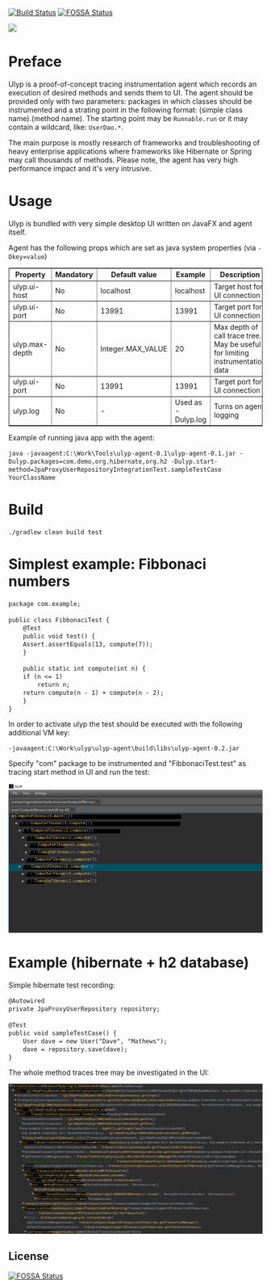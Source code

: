 [![Build Status](https://travis-ci.org/0xaa4eb/ulyp.svg?branch=master)](https://travis-ci.org/0xaa4eb/ulyp)
[![FOSSA Status](https://app.fossa.com/api/projects/git%2Bgithub.com%2F0xaa4eb%2Fulyp.svg?type=shield)](https://app.fossa.com/projects/git%2Bgithub.com%2F0xaa4eb%2Fulyp?ref=badge_shield)

[![](https://tokei.rs/b1/github/0xaa4eb/ulyp)](https://github.com/0xaa4eb/ulyp)

# Preface
Ulyp is a proof-of-concept tracing instrumentation agent which records an execution of desired methods and sends them to UI. The agent should be provided only with two parameters: packages in which classes should be instrumented and a strating point in the following format: (simple class name).(method name). The starting point may be `Runnable.run` or it may contain a wildcard, like: `UserDao.*`.

The main purpose is mostly research of frameworks and  troubleshooting of heavy enterprise applications where frameworks like Hibernate or Spring may call thousands of methods. 
Please note, the agent has very high performance impact and it's very intrusive.

# Usage
Ulyp is bundled with very simple desktop UI written on JavaFX and agent itself.

Agent has the following props which are set as java system properties (via `-Dkey=value`)

<table border="1">
<tr>
		<th>Property</th>
		<th>Mandatory</th>
		<th>Default value</th>
		<th>Example</th>
		<th>Description</th>
</tr>
<tr><td>ulyp.ui-host</td><td>No</td><td>localhost</td><td>localhost</td><td>Target host for UI connection</td></tr>
<tr><td>ulyp.ui-port</td><td>No</td><td>13991</td><td>13991</td><td>Target port for UI connection</td></tr>

<tr><td>ulyp.max-depth</td><td>No</td><td>Integer.MAX_VALUE</td><td>20</td><td>Max depth of call trace tree. May be useful for limiting instrumentation data</td></tr>
<tr><td>ulyp.ui-port</td><td>No</td><td>13991</td><td>13991</td><td>Target port for UI connection</td></tr>

<tr><td>ulyp.log</td><td>No</td><td>-</td><td>Used as -Dulyp.log</td><td>Turns on agent logging</td></tr>
</table>

Example of running java app with the agent:

	java -javaagent:C:\Work\Tools\ulyp-agent-0.1\ulyp-agent-0.1.jar -Dulyp.packages=com.demo,org.hibernate,org.h2 -Dulyp.start-method=JpaProxyUserRepositoryIntegrationTest.sampleTestCase YourClassName

# Build

	./gradlew clean build test

# Simplest example: Fibbonaci numbers

	package com.example;

	public class FibbonaciTest {
	    @Test
	    public void test() {
		Assert.assertEquals(13, compute(7));
	    }

	    public static int compute(int n) {
		if (n <= 1)
		    return n;
		return compute(n - 1) + compute(n - 2);
	    }
	}

In order to activate ulyp the test should be executed with the following additional VM key: 

	-javaagent:C:\Work\ulyp\ulyp-agent\build\libs\ulyp-agent-0.2.jar
	
Specify "com" package to be instrumented and "FibbonaciTest.test" as tracing start method in UI and run the test: 

![Ulyp UI](https://github.com/0xaa4eb/ulyp/blob/master/images/fibbonaci.png)

# Example (hibernate + h2 database)
Simple hibernate test recording:
 
 	@Autowired
	private JpaProxyUserRepository repository;
  
	@Test
	public void sampleTestCase() {
		User dave = new User("Dave", "Mathews");
		dave = repository.save(dave);
	}
  
The whole method traces tree may be investigated in the UI:

![Ulyp UI](https://github.com/0xaa4eb/ulyp/blob/master/images/hibernate.png)


## License
[![FOSSA Status](https://app.fossa.com/api/projects/git%2Bgithub.com%2F0xaa4eb%2Fulyp.svg?type=large)](https://app.fossa.com/projects/git%2Bgithub.com%2F0xaa4eb%2Fulyp?ref=badge_large)
